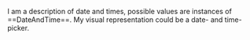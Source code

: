 I am a description of date and times, possible values are instances of ==DateAndTime==. My visual representation could be a date- and time-picker.